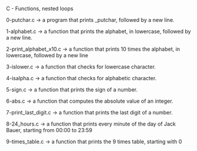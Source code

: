 C - Functions, nested loops

0-putchar.c -> a program that prints _putchar, followed by a new line.

1-alphabet.c -> a function that prints the alphabet, in lowercase, followed by a new line.

2-print_alphabet_x10.c -> a function that prints 10 times the alphabet, in lowercase, followed by a new line

3-islower.c ->  a function that checks for lowercase character.

4-isalpha.c -> a function that checks for alphabetic character.

5-sign.c -> a function that prints the sign of a number.

6-abs.c -> a function that computes the absolute value of an integer.

7-print_last_digit.c -> a function that prints the last digit of a number.

8-24_hours.c ->  a function that prints every minute of the day of Jack Bauer, starting from 00:00 to 23:59

9-times_table.c -> a function that prints the 9 times table, starting with 0


